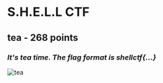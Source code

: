 # **S.H.E.L.L CTF**
## **tea** - 268 points 
### *It's tea time. The flag format is shellctf{...}*
![[tea](https://github.com/LaoDaiDia/CTF/blob/main/2022/shellctf/tea)](/images/tux.png) 